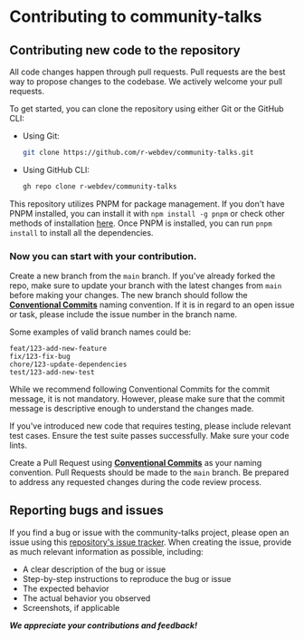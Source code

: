# Contributing to community-talks

## Contributing new code to the repository

All code changes happen through pull requests. Pull requests are the best way to propose changes to the codebase. We actively welcome your pull requests.

To get started, you can clone the repository using either Git or the GitHub CLI:

- Using Git:
  ```bash
  git clone https://github.com/r-webdev/community-talks.git
  ```
- Using GitHub CLI:
  ```bash
  gh repo clone r-webdev/community-talks
  ```

This repository utilizes PNPM for package management. If you don't have PNPM installed, you can install it with `npm install -g pnpm` or check other methods of installation [here](https://pnpm.io/installation). Once PNPM is installed, you can run `pnpm install` to install all the dependencies.

### Now you can start with your contribution.

Create a new branch from the `main` branch. If you've already forked the repo, make sure to update your branch with the latest changes from `main` before making your changes. The new branch should follow the [**Conventional Commits**](https://www.conventionalcommits.org/en/v1.0.0/) naming convention. If it is in regard to an open issue or task, please include the issue number in the branch name.

Some examples of valid branch names could be:

```
feat/123-add-new-feature
fix/123-fix-bug
chore/123-update-dependencies
test/123-add-new-test
```

While we recommend following Conventional Commits for the commit message, it is not mandatory. However, please make sure that the commit message is descriptive enough to understand the changes made.

If you've introduced new code that requires testing, please include relevant test cases. Ensure the test suite passes successfully. Make sure your code lints.

Create a Pull Request using [**Conventional Commits**](https://www.conventionalcommits.org/en/v1.0.0/) as your naming convention. Pull Requests should be made to the `main` branch. Be prepared to address any requested changes during the code review process.

## Reporting bugs and issues

If you find a bug or issue with the community-talks project, please open an issue using this [repository's issue tracker](https://github.com/r-webdev/community-talks/issues). When creating the issue, provide as much relevant information as possible, including:

- A clear description of the bug or issue
- Step-by-step instructions to reproduce the bug or issue
- The expected behavior
- The actual behavior you observed
- Screenshots, if applicable

**_We appreciate your contributions and feedback!_**
